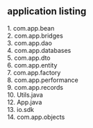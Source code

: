 <h2>application listing</h2>
1. com.app.bean<br>
2. com.app.bridges<br>
3. com.app.dao<br>
4. com.app.databases<br>
5. com.app.dto<br>
6. com.app.entity<br>
7. com.app.factory<br>
8. com.app.performance<br>
9. com.app.records<br>
10. Utils.java<br>
12. App.java<br>
13. io.sdk<br>
14. com.app.objects
